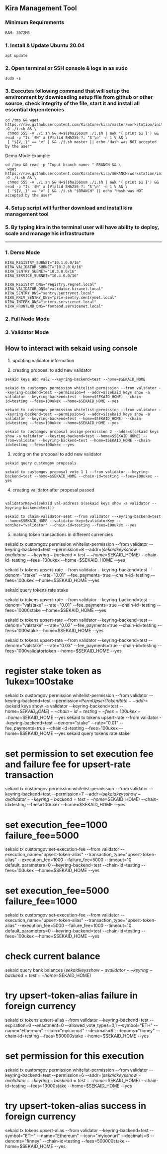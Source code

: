 ## Kira Management Tool

### Minimum Requirements

```
RAM: 3072MB
```

### 1. Install & Update Ubuntu 20.04

```
apt update
```

### 2. Open terminal or SSH console & logs in as sudo

```
sudo -s
```

### 3. Executes following command that will setup the environment by downloading setup file from github or other source, check integrity of the file, start it and install all essential dependencies

```
cd /tmp && wget https://raw.githubusercontent.com/KiraCore/kira/master/workstation/init.sh -O ./i.sh && \
 chmod 555 -v ./i.sh && H=$(sha256sum ./i.sh | awk '{ print $1 }') && read -p "Is '$H' a [V]alid SHA256 ?: "$'\n' -n 1 V && \
 [ "${V,,}" == "v" ] && ./i.sh master || echo "Hash was NOT accepted by the user"
```

Demo Mode Example:

```
cd /tmp && read -p "Input branch name: " BRANCH && \
 wget https://raw.githubusercontent.com/KiraCore/kira/$BRANCH/workstation/init.sh -O ./i.sh && \
 chmod 555 -v ./i.sh && H=$(sha256sum ./i.sh | awk '{ print $1 }') && read -p "Is '$H' a [V]alid SHA256 ?: "$'\n' -n 1 V && \
 [ "${V,,}" == "v" ] && ./i.sh "$BRANCH" || echo "Hash was NOT accepted by the user"
```

### 4. Setup script will further download and install kira management tool

### 5. By typing kira in the terminal user will have ability to deploy, scale and manage his infrastructure

---

### 1. Demo Mode

```
KIRA_REGISTRY_SUBNET="10.1.0.0/16"
KIRA_VALIDATOR_SUBNET="10.2.0.0/16"
KIRA_SENTRY_SUBNET="10.3.0.0/16"
KIRA_SERVICE_SUBNET="10.4.0.0/16"
```

```
KIRA_REGISTRY_DNS="registry.regnet.local"
KIRA_VALIDATOR_DNS="validator.kiranet.local"
KIRA_SENTRY_DNS="sentry.sentrynet.local"
KIRA_PRIV_SENTRY_DNS="priv-sentry.sentrynet.local"
KIRA_INTERX_DNS="interx.servicenet.local"
KIRA_FRONTEND_DNS="fontend.servicenet.local"
```

### 2. Full Node Mode

### 3. Validator Mode

## How to interact with sekaid using console

1. updating validator information

2. creating proposal to add new validator

```
sekaid keys add val2 --keyring-backend=test --home=$SEKAID_HOME

sekaid tx customgov permission whitelist-permission --from validator --keyring-backend=test --permission=4 --addr=$(sekaid keys show -a validator --keyring-backend=test --home=$SEKAID_HOME) --chain-id=testing --fees=100ukex --home=$SEKAID_HOME --yes

sekaid tx customgov permission whitelist-permission --from validator --keyring-backend=test --permission=5 --addr=$(sekaid keys show -a validator --keyring-backend=test --home=$SEKAID_HOME) --chain-id=testing --fees=100ukex --home=$SEKAID_HOME --yes

sekaid tx customgov proposal assign-permission 2 --addr=$(sekaid keys show -a validator --keyring-backend=test --home=$SEKAID_HOME) --from=validator --keyring-backend=test --home=$SEKAID_HOME --chain-id=testing --fees=100ukex --yes
```

3. voting on the proposal to add new validator

```
sekaid query customgov proposals

sekaid tx customgov proposal vote 1 1 --from validator --keyring-backend=test --home=$SEKAID_HOME --chain-id=testing --fees=100ukex --yes
```

4. creating validator after proposal passed

```

validatorKey=$(sekaid val-address $(sekaid keys show -a validator --keyring-backend=test))

sekaid tx claim-validator-seat --from validator --keyring-backend=test --home=$SEKAID_HOME --validator-key=$validatorKey --moniker="validator" --chain-id=testing --fees=100ukex --yes
```

5. making token transactions in different currencies

sekaid tx customgov permission whitelist-permission --from validator --keyring-backend=test --permission=8 --addr=$(sekaid keys show -a validator --keyring-backend=test --home=$SEKAID_HOME) --chain-id=testing --fees=100ukex --home=$SEKAID_HOME --yes

sekaid tx tokens upsert-rate --from validator --keyring-backend=test --denom="stake" --rate="0.01" --fee_payments=true --chain-id=testing --fees=100ukex --home=$SEKAID_HOME --yes

sekaid query tokens rate stake

sekaid tx tokens upsert-rate --from validator --keyring-backend=test --denom="valstake" --rate="0.01" --fee_payments=true --chain-id=testing --fees=10000stake --home=$SEKAID_HOME --yes

sekaid tx tokens upsert-rate --from validator --keyring-backend=test --denom="valstake" --rate="0.02" --fee_payments=true --chain-id=testing --fees=1000stake --home=$SEKAID_HOME --yes

sekaid tx tokens upsert-rate --from validator --keyring-backend=test --denom="valstake" --rate="0.03" --fee_payments=true --chain-id=testing --fees=1000validatortoken --home=$SEKAID_HOME --yes

# register stake token as 1ukex=100stake

sekaid tx customgov permission whitelist-permission --from validator --keyring-backend=test --permission=$PermUpsertTokenRate --addr=$(sekaid keys show -a validator --keyring-backend=test --home=$SEKAID_HOME) --chain-id=testing --fees=100ukex --home=$SEKAID_HOME --yes
sekaid tx tokens upsert-rate --from validator --keyring-backend=test --denom="stake" --rate="0.01" --fee_payments=true --chain-id=testing --fees=100ukex --home=$SEKAID_HOME --yes
sekaid query tokens rate stake

# set permission to set execution fee and failure fee for upsert-rate transaction

sekaid tx customgov permission whitelist-permission --from validator --keyring-backend=test --permission=7 --addr=$(sekaid keys show -a validator --keyring-backend=test --home=$SEKAID_HOME) --chain-id=testing --fees=100ukex --home=$SEKAID_HOME --yes

# set execution_fee=1000 failure_fee=5000

sekaid tx customgov set-execution-fee --from validator --execution_name="upsert-token-alias" --transaction_type="upsert-token-alias" --execution_fee=1000 --failure_fee=5000 --timeout=10 default_parameters=0 --keyring-backend=test --chain-id=testing --fees=100ukex --home=$SEKAID_HOME --yes

# set execution_fee=5000 failure_fee=1000

sekaid tx customgov set-execution-fee --from validator --execution_name="upsert-token-alias" --transaction_type="upsert-token-alias" --execution_fee=5000 --failure_fee=1000 --timeout=10 default_parameters=0 --keyring-backend=test --chain-id=testing --fees=100ukex --home=$SEKAID_HOME --yes

# check current balance

sekaid query bank balances $(sekaid keys show -a validator --keyring-backend=test --home=$SEKAID_HOME)

# try upsert-token-alias failure in foreign currency

sekaid tx tokens upsert-alias --from validator --keyring-backend=test --expiration=0 --enactment=0 --allowed_vote_types=0,1 --symbol="ETH" --name="Ethereum" --icon="myiconurl" --decimals=6 --denoms="finney" --chain-id=testing --fees=500000stake --home=$SEKAID_HOME --yes

# set permission for this execution

sekaid tx customgov permission whitelist-permission --from validator --keyring-backend=test --permission=6 --addr=$(sekaid keys show -a validator --keyring-backend=test --home=$SEKAID_HOME) --chain-id=testing --fees=10000stake --home=$SEKAID_HOME --yes

# try upsert-token-alias success in foreign currency

sekaid tx tokens upsert-alias --from validator --keyring-backend=test --symbol="ETH" --name="Ethereum" --icon="myiconurl" --decimals=6 --denoms="finney" --chain-id=testing --fees=500000stake --home=$SEKAID_HOME --yes

